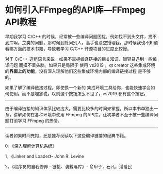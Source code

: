 # 如何引入FFmpeg的API库—FFmpeg API教程

早期我学习 C/C++ 的时候，经常被一些编译问题困扰，例如找不到头文件，找不到库啊，之类的问题。那时候到处问别人，高手也没空搭理我。那时候我也不知道看哪方面的技术书籍，导致我学习 C/C++ 开源项目的进度比较慢。

对于 C/C++ 这组语言来说，如果不掌握编译链接的相关知识，很容易遇到一些编译问题 而摸不着头脑。如果只是局限于 使用 vs2019 ，qt creator 这些集成环境的**界面上的功能**，没有深入理解他们这些集成环境内部的编译链接过程 是不够的。

如果了解了编译链接过程，即使换一个新的 集成环境工具给你，也能快速学会如何使用。而不是埋怨说，以前这个按钮怎么不见了，vs2019 都有这个按钮。

------

由于编译链接的知识体系比较庞大，需要比较多的时间来掌握。所以本书单独出一章，讲解如何在各种环境中使用 FFmpeg 的API库。让初学者不至于被一些编译问题打消学习 FFmpeg 的热情。

------

读者如果时间充裕，还是推荐阅读以下这些编译链接的经典书籍。

0，《深入理解计算机系统》

1，《Linker and Loader》- John R. Levine

2，《程序员的自我修养 - 链接、装载与库》- 俞甲子，石凡，潘爱民

